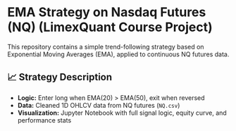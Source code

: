 # EMA Strategy on Nasdaq Futures (NQ) (LimexQuant Course Project)

This repository contains a simple trend-following strategy based on Exponential Moving Averages (EMA), applied to continuous NQ futures data.

## 📈 Strategy Description

- **Logic:** Enter long when EMA(20) > EMA(50), exit when reversed
- **Data:** Cleaned 1D OHLCV data from NQ futures (`NQ.csv`)
- **Visualization:** Jupyter Notebook with full signal logic, equity curve, and performance stats

